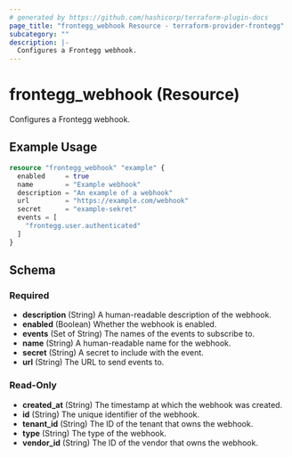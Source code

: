 ```yaml
---
# generated by https://github.com/hashicorp/terraform-plugin-docs
page_title: "frontegg_webhook Resource - terraform-provider-frontegg"
subcategory: ""
description: |-
  Configures a Frontegg webhook.
---
```


# frontegg_webhook (Resource)

Configures a Frontegg webhook.

## Example Usage

```terraform
resource "frontegg_webhook" "example" {
  enabled     = true
  name        = "Example webhook"
  description = "An example of a webhook"
  url         = "https://example.com/webhook"
  secret      = "example-sekret"
  events = [
    "frontegg.user.authenticated"
  ]
}
```

<!-- schema generated by tfplugindocs -->
## Schema

### Required

- **description** (String) A human-readable description of the webhook.
- **enabled** (Boolean) Whether the webhook is enabled.
- **events** (Set of String) The names of the events to subscribe to.
- **name** (String) A human-readable name for the webhook.
- **secret** (String) A secret to include with the event.
- **url** (String) The URL to send events to.

### Read-Only

- **created_at** (String) The timestamp at which the webhook was created.
- **id** (String) The unique identifier of the webhook.
- **tenant_id** (String) The ID of the tenant that owns the webhook.
- **type** (String) The type of the webhook.
- **vendor_id** (String) The ID of the vendor that owns the webhook.


